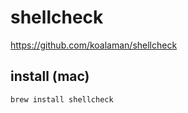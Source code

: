 # shellcheck

https://github.com/koalaman/shellcheck



install (mac)
--

```
brew install shellcheck
```
